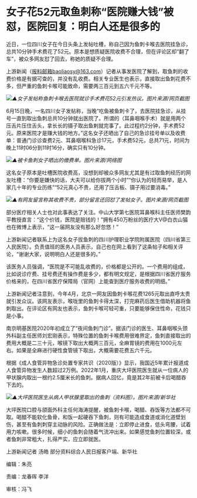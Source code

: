 

# 女子花52元取鱼刺称“医院赚大钱”被怼，医院回复：明白人还是很多的

近日，一位四川女子在今日头条上发帖吐槽，称自己因为鱼刺卡喉去医院挂急诊，总共10分钟手术费花了52元。原本是想质疑医院收费不合理，但在评论区却“翻了车”，被众多网友怼了回去，称她的质疑不合理。

上游新闻（报料邮箱baoliaosy@163.com）记者从事发医院了解到，取鱼刺的收费价格是有据可查的，并没有乱收费。相关专业医生也表示，直接取出鱼刺花费不多，但严重的鱼刺卡喉可能致命，需要两三百元到五六千元不等。

![](https://inews.gtimg.com/om_bt/O0jcmBywxmOrge3qiFwGFFpppMtYImVaP1ausmcyQtSqkAA/1000)_▲女子发帖称鱼刺卡喉去医院就诊手术费花52元引发热议。图片来源/网页截图_

6月15日晚，一名四川女子发帖称，当晚“吃鱼被鱼刺卡了，去医院挂急诊，从挂号一直到取出鱼刺总共10分钟就出医院了。所谓的（耳鼻咽喉手术）就是用两个压舌片压住舌头，拿长长的镊子取出鱼剌就完事了。此过程约2分钟，手术费52元。原来医院才是赚大钱的地方。”这名女子还晒出了自己的急诊挂号单以及收费单：普通门诊诊查费2元、耳鼻咽喉科急诊17元，手术费52元，总共71元，时间为晚上11时06分到11时16分，确实只有10分钟。

![](https://inews.gtimg.com/om_bt/O-tJVenxqGraJR3N_HDZQtOO1UnhY6ls_gdediPfgKGoAAA/1000)_▲被卡鱼刺女子晒出的缴费单。图片来源/网络图_

这名女子原本是吐槽医院收费高，没想到却被众多网友尤其是有过取鱼刺经历的网友吐槽：“你要是嫌快的话，大夫可以给你拔两个小时”“你认为的轻而易举，是人家几十年的专业历练”“52元真心不贵，还用了压舌板、镊子用过要消毒。”

![](https://inews.gtimg.com/om_bt/OKyXMcQYcyMqarAohOJsqJxCIlRknBVb7fRMp-sHJ3Zp4AA/1000)_▲有网友留言称其收费不贵，部分留言还回怼了发帖女子。图片来源/网页截图_

部分医疗相关人士也对此事表达了关注。中山大学第七医院耳鼻喉科主任医师樊韵平教授直言：“这个价钱，医院是赔钱的！”拥有450万粉丝的医疗大V@白衣山猫也在微博上表示，“这一届网友没有那么好忽悠！”

上游新闻记者联系上为这名女子拔鱼刺的四川护理职业学院附属医院（四川省第三人民医院）。负责值班的医务人员表示，自己也在网上看到了这条帖子和相关评论，“谢谢大家，说明明白人还是很多的。”

该医务人员强调，“医院是不可能乱收费的，价格都是公开的。一个费用的组成，比如说诊疗费、挂号费还有操作费是多少，都有明文规定，是根据四川省医疗服务价格来的，在四川省医疗保障局（官网）上能查到医疗服务收费的明细。”

上游新闻记者注意到，今年4月，北京一网友因鱼刺卡喉花费1265元取出直呼太贵就引发众议。该网友表示，喉咙里的鱼刺卡得太深，打完麻药后医生借助机器将鱼刺取出。在评论区有网友也表示，鱼刺卡喉可轻可重，只要能够保住性命，花钱只是小事。

南京明基医院2020年初成立了“夜间鱼刺门诊”。据该门诊的医生、耳鼻咽喉头颈外科副主任医师刘宏刚表示，特殊位置的鱼刺卡喉费用很难界定，鱼刺直接取出的费用大概是二三十元，喉镜下取出大概两三百元，全麻胃镜的费用在1000元左右。如果是全麻进行硬性食管镜下取出，大概需要花费五六千元。

根据《成人食管异物急诊处置专家共识（2020版）》显示，我国近5年累计报道成人食管异物发生人数超过2万例。2022年1月，重庆大坪医院医生就从一位病人的甲状腺内取出一根约2.5厘米长的鱼刺。据病人回忆，竟是其2年前被卡后喝醋吞下去的。

![](https://inews.gtimg.com/om_bt/OLAgdUM8CRZg7MPdwDBqS1sRR8XTX_2XmF_0SfK7reGhMAA/1000)_▲大坪医院医生从病人甲状腺里取出的鱼刺（资料图）。图片来源/新华社_

大坪医院口腔与颌面外科主任何海涛提醒，被鱼刺卡喉，喝醋、吞饭等方法都不可取。喝醋不能软化鱼骨，和饭一起硬吞下鱼刺，则有可能造成食道或消化道壁划伤，甚至有鱼刺刺穿主动脉的风险。正确做法是：立即停止进食，低头弯腰，试着用力咳嗽。很多时候，细小的鱼刺会随着气流冲出来。如果感觉鱼刺位置较深，或者鱼刺非常粗大，扎得严实，应立即就医。

上游新闻记者 汤皓 部分资料综合人民日报客户端、新华社

编辑：朱亮

责编：龙春晖 李洋

审核：冯飞

